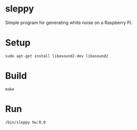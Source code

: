 sleppy
======

Simple program for generating white noise on a Raspberry Pi.

# Setup

    sudo apt-get install libasound2-dev libasound2

# Build

    make

# Run

    /bin/sleppy hw:0,0

